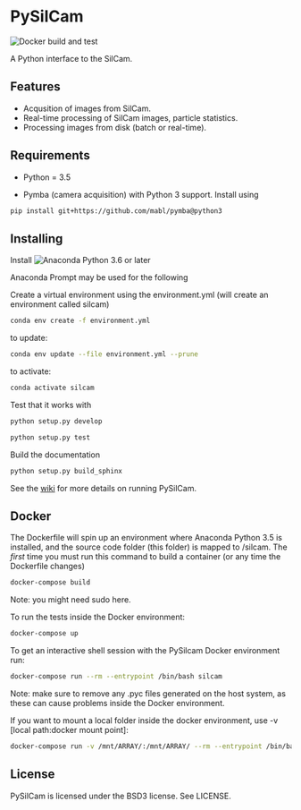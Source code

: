 PySilCam
===============================

![Docker build and test](https://github.com/emlynjdavies/PySilCam/workflows/Docker%20build%20and%20test/badge.svg?branch=public)

A Python interface to the SilCam.

Features
--------

* Acqusition of images from SilCam.
* Real-time processing of SilCam images, particle statistics.
* Processing images from disk (batch or real-time).

Requirements
------------

* Python = 3.5

* Pymba (camera acquisition) with Python 3 support. Install using

```bash
pip install git+https://github.com/mabl/pymba@python3
```

Installing
----------

Install ![Anaconda Python 3.6 or later](https://www.anaconda.com/download/)

Anaconda Prompt may be used for the following

Create a virtual environment using the environment.yml (will create an environment called silcam)

```bash
conda env create -f environment.yml
```

to update:

```bash
conda env update --file environment.yml --prune
```

to activate:

```bash
conda activate silcam
```

Test that it works with

```bash
python setup.py develop
```

```bash
python setup.py test
```

Build the documentation

```bash
python setup.py build_sphinx
```

See the [wiki](https://github.com/emlynjdavies/PySilCam/wiki) for more details on running PySilCam.

Docker
------

The Dockerfile will spin up an environment where Anaconda Python 3.5 is installed, and the source code folder (this folder) is mapped to /silcam. The _first_ time you must run this command to build a container (or any time the Dockerfile changes)

```bash
docker-compose build
```

Note: you might need sudo here.

To run the tests inside the Docker environment:

```bash
docker-compose up
```

To get an interactive shell session with the PySilcam Docker environment run:

```bash
docker-compose run --rm --entrypoint /bin/bash silcam
```

Note: make sure to remove any .pyc files generated on the host system, as these can cause problems inside the Docker environment.

If you want to mount a local folder inside the docker environment, use -v [local path:docker mount point]:

```bash
docker-compose run -v /mnt/ARRAY/:/mnt/ARRAY/ --rm --entrypoint /bin/bash silcam
```

License
-------

PySilCam is licensed under the BSD3 license. See LICENSE.
